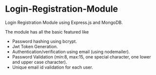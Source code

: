 # Login-Registration-Module
Login Registration Module using Express.js and MongoDB.

  The module has all the basic featured like 

- Password hashing using bcrypt.
- Jwt Token Generation.
- Authentication/verification using email (using nodemailer).
- Password Validation (min:8, max:15, one special character, one lower and upper case character).
- Unique email id validation for each user.